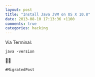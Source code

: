 ```yaml
---
layout: post
title: "Install Java JVM on OS X 10.8"
date: 2013-08-10 17:13:36 +1100
comments: true
categories: hacking
---
```

Via Terminal: 

    java -version

👍🏻

`#MigratedPost`
